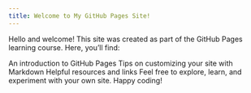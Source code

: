 ```yaml
---
title: Welcome to My GitHub Pages Site!
---
```

Hello and welcome! This site was created as part of the GitHub Pages learning course. Here, you’ll find:

An introduction to GitHub Pages
Tips on customizing your site with Markdown
Helpful resources and links
Feel free to explore, learn, and experiment with your own site. Happy coding!

